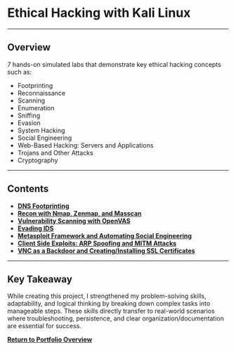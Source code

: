 # Ethical Hacking with Kali Linux

---

## Overview
7 hands-on simulated labs that demonstrate key ethical hacking concepts such as:
- Footprinting
- Reconnaissance
- Scanning
- Enumeration
- Sniffing
- Evasion
- System Hacking
- Social Engineering
- Web-Based Hacking: Servers and Applications
- Trojans and Other Attacks
- Cryptography

---

## Contents
- **[DNS Footprinting](./)**
- **[Recon with Nmap, Zenmap, and Masscan](./)**
- **[Vulnerability Scanning with OpenVAS](./)**
- **[Evading IDS](./)**
- **[Metasploit Framework and Automating Social Engineering](./)**
- **[Client Side Exploits: ARP Spoofing and MITM Attacks](./)**
- **[VNC as a Backdoor and Creating/Installing SSL Certificates](./)**

---

## Key Takeaway
While creating this project, I strengthened my problem-solving skills, adaptability, and logical thinking by breaking down complex tasks into manageable steps. These skills directly transfer to real-world scenarios where troubleshooting, persistence, and clear organization/documentation are essential for success.

**[Return to Portfolio Overview](./../README.md)**
